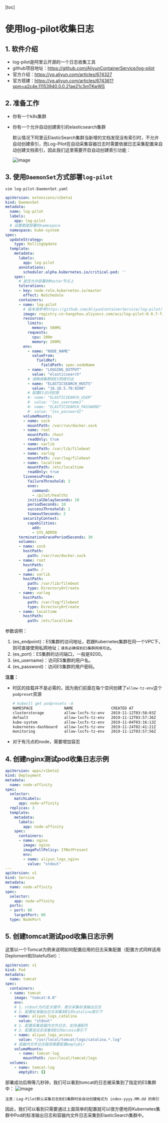 [toc]

# 使用log-pilot收集日志

## 1. 软件介绍

- log-pilot是阿里云开源的一个日志收集工具
- github项目地址：https://github.com/AliyunContainerService/log-pilot
- 官方介绍：https://yq.aliyun.com/articles/674327
- 官方搭建：https://yq.aliyun.com/articles/674361?spm=a2c4e.11153940.0.0.21ae21c3mTKwWS

## 2. 准备工作

- 你有一个k8s集群

- 你有一个允许自动创建索引的elasticsearch集群

  默认情况下阿里云ElasticSearch集群当新增的文档发现没有索引时，不允许自动创建索引，而Log-Pilot在自动采集容器日志时需要依据日志采集配置来自动创建文档索引，因此我们这里需要开启自动创建索引功能：

  ![image](https://yqfile.alicdn.com/e3d58f26521b4c435856145c18cffde72fac2ffa.png)

  

## 3. 使用`DaemonSet`方式部署`log-pilot`

`vim log-pilot-DaemonSet.yaml`

```yaml
apiVersion: extensions/v1beta1
kind: DaemonSet
metadata:
  name: log-pilot
  labels:
    app: log-pilot
  # 设置期望部署的namespace
  namespace: kube-system
spec:
  updateStrategy:
    type: RollingUpdate
  template:
    metadata:
      labels:
        app: log-pilot
      annotations:
        scheduler.alpha.kubernetes.io/critical-pod: ''
    spec:
      # 是否允许部署到Master节点上
      tolerations:
      - key: node-role.kubernetes.io/master
        effect: NoSchedule
      containers:
      - name: log-pilot
        # 版本请参考https://github.com/AliyunContainerService/log-pilot/releases
        image: registry.cn-hangzhou.aliyuncs.com/acs/log-pilot:0.9.7-filebeat
        resources:
          limits:
            memory: 500Mi
          requests:
            cpu: 200m
            memory: 200Mi
        env:
          - name: "NODE_NAME"
            valueFrom:
              fieldRef:
                fieldPath: spec.nodeName
          - name: "LOGGING_OUTPUT"
            value: "elasticsearch"
          # 请确保集群到ES网络可达
          - name: "ELASTICSEARCH_HOSTS"
            value: "10.10.5.78:9200"
          # 配置ES访问权限
          #- name: "ELASTICSEARCH_USER"
          #  value: "{es_username}"
          #- name: "ELASTICSEARCH_PASSWORD"
          #  value: "{es_password}"
        volumeMounts:
        - name: sock
          mountPath: /var/run/docker.sock
        - name: root
          mountPath: /host
          readOnly: true
        - name: varlib
          mountPath: /var/lib/filebeat
        - name: varlog
          mountPath: /var/log/filebeat
        - name: localtime
          mountPath: /etc/localtime
          readOnly: true
        livenessProbe:
          failureThreshold: 3
          exec:
            command:
            - /pilot/healthz
          initialDelaySeconds: 10
          periodSeconds: 10
          successThreshold: 1
          timeoutSeconds: 2
        securityContext:
          capabilities:
            add:
            - SYS_ADMIN
      terminationGracePeriodSeconds: 30
      volumes:
      - name: sock
        hostPath:
          path: /var/run/docker.sock
      - name: root
        hostPath:
          path: /
      - name: varlib
        hostPath:
          path: /var/lib/filebeat
          type: DirectoryOrCreate
      - name: varlog
        hostPath:
          path: /var/log/filebeat
          type: DirectoryOrCreate
      - name: localtime
        hostPath:
          path: /etc/localtime
```

参数说明：

1. {es_endpoint}：ES集群的访问地址，若跟Kubernetes集群在同一个VPC下，则可直接使用私网地址；`请务必确保到ES集群网络可达`。
2. {es_port}：ES集群的访问端口，一般是9200。
3. {es_username}：访问ES集群的用户名。
4. {es_password}：访问ES集群的用户密码。

**注意：**

- 时区的挂载并不是必需的，因为我们前面在每个空间创建了`allow-tz-env`这个`podpreset`资源

  ```bash
  # kubectl get podpresets -A
  NAMESPACE              NAME                 CREATED AT
  clusterstorage         allow-lxcfs-tz-env   2019-11-12T03:58:03Z
  default                allow-lxcfs-tz-env   2019-11-12T03:57:36Z
  kube-system            allow-lxcfs-tz-env   2019-11-04T03:16:13Z
  kubernetes-dashboard   allow-lxcfs-tz-env   2019-11-24T02:41:21Z
  monitoring             allow-lxcfs-tz-env   2019-11-12T03:57:56Z
  ```

- 对于有污点的node，需要增加容忍

## 4. 创建nginx测试pod收集日志示例

```yaml
apiVersion: apps/v1beta2
kind: Deployment
metadata:
  name: node-affinity
spec:
  selector:
    matchLabels:
      app: node-affinity
  replicas: 3
  template:
    metadata:
      labels:
        app: node-affinity
    spec:
      containers:
      - name: nginx
        image: nginx
        imagePullPolicy: IfNotPresent
        env:
        - name: aliyun_logs_nginx
          value: "stdout"
---
apiVersion: v1
kind: Service
metadata:
  name: node-affinity
spec:
  selector:
    app: node-affinity
  ports:
  - port: 80
    targetPort: 80
  type: NodePort
```

## 5. 创建tomcat测试pod收集日志示例

 这里以一个Tomcat为例来说明如何配置应用的日志采集配置（配置方式同样适用Deploment和StatefulSet）： 

```yaml
apiVersion: v1
kind: Pod
metadata:
  name: tomcat
spec:
  containers:
  - name: tomcat
    image: "tomcat:8.0"
    env:
    # 1、stdout为约定关键字，表示采集标准输出日志
    # 2、配置标准输出日志采集到ES的catalina索引下
    - name: aliyun_logs_catalina
      value: "stdout"
    # 1、配置采集容器内文件日志，支持通配符
    # 2、配置该日志采集到ES的access索引下
    - name: aliyun_logs_access
      value: "/usr/local/tomcat/logs/catalina.*.log"
    # 容器内文件日志路径需要配置emptyDir
    volumeMounts:
      - name: tomcat-log
        mountPath: /usr/local/tomcat/logs
  volumes:
    - name: tomcat-log
      emptyDir: {}
```

部署成功后稍等几秒钟，我们可以看到tomcat的日志被采集到了指定的ES集群中：
![image](https://yqfile.alicdn.com/827200d8372b492b5305893d1ca145a2cf0986da.png)

```
注意：Log-Pilot默认采集日志到ES集群时会自动创建格式为 index-yyyy.MM.dd 的索引
```

因此，我们可以看到只需要通过上面简单的配置就可以很方便地将Kubernetes集群中Pod的标准输出日志和容器内文件日志采集到ElasticSearch集群中。